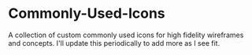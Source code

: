 # Commonly-Used-Icons
A collection of custom commonly used icons for high fidelity wireframes and concepts. I'll update this periodically to add more as I see fit.
